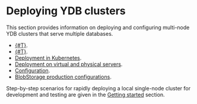 # Deploying YDB clusters

This section provides information on deploying and configuring multi-node YDB clusters that serve multiple databases.

* [{#T}](../../cluster/system-requirements.md).
* [{#T}](../../cluster/topology.md).
* [Deployment in Kubernetes](../orchestrated/concepts.md).
* [Deployment on virtual and physical servers](../manual/deploy-ydb-on-premises.md).
* [Configuration](../configuration/config.md).
* [BlobStorage production configurations](../../administration/production-storage-config.md).

Step-by-step scenarios for rapidly deploying a local single-node cluster for development and testing are given in the [Getting started](../../getting_started/self_hosted/index.md) section.
